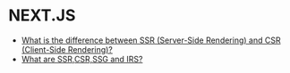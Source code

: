 # NEXT.JS

- [What is the difference between SSR (Server-Side Rendering) and CSR (Client-Side Rendering)?](https://github.com/BekCodingAddict/Front-End/blob/master/Most%20Asked%20Interview%20Questions/Next.js/Questions/Difference-between-SSR-and-CSR.md)
- [What are SSR,CSR,SSG and IRS?](https://github.com/BekCodingAddict/Front-End/blob/master/Most%20Asked%20Interview%20Questions/Next.js/Questions/SSR-CSR-SSG-IRS.md)
